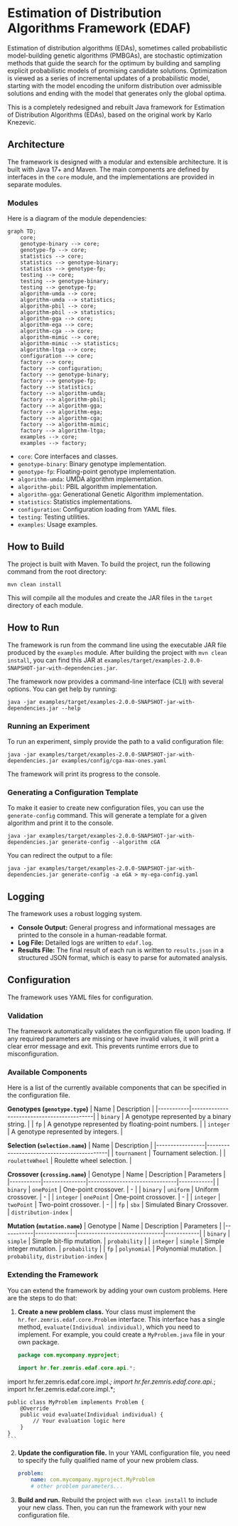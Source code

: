 # Estimation of Distribution Algorithms Framework (EDAF)

Estimation of distribution algorithms (EDAs), sometimes called probabilistic 
model-building genetic algorithms (PMBGAs), are stochastic optimization methods 
that guide the search for the optimum by building and sampling explicit probabilistic 
models of promising candidate solutions. Optimization is viewed as a series of
incremental updates of a probabilistic model, starting with the model
encoding the uniform distribution over admissible solutions and ending with
the model that generates only the global optima.

This is a completely redesigned and rebuilt Java framework for Estimation of Distribution Algorithms (EDAs), based on the original work by Karlo Knezevic.

## Architecture

The framework is designed with a modular and extensible architecture. It is built with Java 17+ and Maven.
The main components are defined by interfaces in the `core` module, and the implementations are provided in separate modules.

### Modules

Here is a diagram of the module dependencies:

```mermaid
graph TD;
    core;
    genotype-binary --> core;
    genotype-fp --> core;
    statistics --> core;
    statistics --> genotype-binary;
    statistics --> genotype-fp;
    testing --> core;
    testing --> genotype-binary;
    testing --> genotype-fp;
    algorithm-umda --> core;
    algorithm-umda --> statistics;
    algorithm-pbil --> core;
    algorithm-pbil --> statistics;
    algorithm-gga --> core;
    algorithm-ega --> core;
    algorithm-cga --> core;
    algorithm-mimic --> core;
    algorithm-mimic --> statistics;
    algorithm-ltga --> core;
    configuration --> core;
    factory --> core;
    factory --> configuration;
    factory --> genotype-binary;
    factory --> genotype-fp;
    factory --> statistics;
    factory --> algorithm-umda;
    factory --> algorithm-pbil;
    factory --> algorithm-gga;
    factory --> algorithm-ega;
    factory --> algorithm-cga;
    factory --> algorithm-mimic;
    factory --> algorithm-ltga;
    examples --> core;
    examples --> factory;
```

*   `core`: Core interfaces and classes.
*   `genotype-binary`: Binary genotype implementation.
*   `genotype-fp`: Floating-point genotype implementation.
*   `algorithm-umda`: UMDA algorithm implementation.
*   `algorithm-pbil`: PBIL algorithm implementation.
*   `algorithm-gga`: Generational Genetic Algorithm implementation.
*   `statistics`: Statistics implementations.
*   `configuration`: Configuration loading from YAML files.
*   `testing`: Testing utilities.
*   `examples`: Usage examples.

## How to Build

The project is built with Maven. To build the project, run the following command from the root directory:

```
mvn clean install
```

This will compile all the modules and create the JAR files in the `target` directory of each module.

## How to Run

The framework is run from the command line using the executable JAR file produced by the `examples` module.
After building the project with `mvn clean install`, you can find this JAR at `examples/target/examples-2.0.0-SNAPSHOT-jar-with-dependencies.jar`.

The framework now provides a command-line interface (CLI) with several options. You can get help by running:
```
java -jar examples/target/examples-2.0.0-SNAPSHOT-jar-with-dependencies.jar --help
```

### Running an Experiment

To run an experiment, simply provide the path to a valid configuration file:
```
java -jar examples/target/examples-2.0.0-SNAPSHOT-jar-with-dependencies.jar examples/config/cga-max-ones.yaml
```
The framework will print its progress to the console.

### Generating a Configuration Template

To make it easier to create new configuration files, you can use the `generate-config` command.
This will generate a template for a given algorithm and print it to the console.

```
java -jar examples/target/examples-2.0.0-SNAPSHOT-jar-with-dependencies.jar generate-config --algorithm cGA
```
You can redirect the output to a file:
```
java -jar examples/target/examples-2.0.0-SNAPSHOT-jar-with-dependencies.jar generate-config -a eGA > my-ega-config.yaml
```

## Logging

The framework uses a robust logging system.
*   **Console Output:** General progress and informational messages are printed to the console in a human-readable format.
*   **Log File:** Detailed logs are written to `edaf.log`.
*   **Results File:** The final result of each run is written to `results.json` in a structured JSON format, which is easy to parse for automated analysis.

## Configuration

The framework uses YAML files for configuration.

### Validation
The framework automatically validates the configuration file upon loading. If any required parameters are missing or have invalid values, it will print a clear error message and exit. This prevents runtime errors due to misconfiguration.

### Available Components

Here is a list of the currently available components that can be specified in the configuration file.

**Genotypes (`genotype.type`)**
| Name      | Description                               |
|-----------|-------------------------------------------|
| `binary`  | A genotype represented by a binary string.  |
| `fp`      | A genotype represented by floating-point numbers. |
| `integer` | A genotype represented by integers.       |

**Selection (`selection.name`)**
| Name            | Description                               |
|-----------------|-------------------------------------------|
| `tournament`    | Tournament selection.                     |
| `rouletteWheel` | Roulette wheel selection.                 |

**Crossover (`crossing.name`)**
| Genotype  | Name          | Description                   | Parameters |
|-----------|---------------|-------------------------------|------------|
| `binary`  | `onePoint`    | One-point crossover.          | - |
| `binary`  | `uniform`     | Uniform crossover.            | - |
| `integer` | `onePoint`    | One-point crossover.          | - |
| `integer` | `twoPoint`    | Two-point crossover.          | - |
| `fp`      | `sbx`         | Simulated Binary Crossover.   | `distribution-index` |

**Mutation (`mutation.name`)**
| Genotype  | Name         | Description                  | Parameters |
|-----------|--------------|------------------------------|------------|
| `binary`  | `simple`     | Simple bit-flip mutation.    | `probability` |
| `integer` | `simple`     | Simple integer mutation.     | `probability` |
| `fp`      | `polynomial` | Polynomial mutation.         | `probability`, `distribution-index` |


### Extending the Framework

You can extend the framework by adding your own custom problems. Here are the steps to do that:

1.  **Create a new problem class.** Your class must implement the `hr.fer.zemris.edaf.core.Problem` interface.
    This interface has a single method, `evaluate(Individual individual)`, which you need to implement.
    For example, you could create a `MyProblem.java` file in your own package.

    ```java
    package com.mycompany.myproject;

    import hr.fer.zemris.edaf.core.api.*;
import hr.fer.zemris.edaf.core.impl.*;
    import hr.fer.zemris.edaf.core.api.*;
import hr.fer.zemris.edaf.core.impl.*;

    public class MyProblem implements Problem {
        @Override
        public void evaluate(Individual individual) {
            // Your evaluation logic here
        }
    }
    ```

2.  **Update the configuration file.** In your YAML configuration file, you need to specify the fully qualified name of your new problem class.

    ```yaml
    problem:
        name: com.mycompany.myproject.MyProblem
        # other problem parameters...
    ```

3.  **Build and run.** Rebuild the project with `mvn clean install` to include your new class.
    Then, you can run the framework with your new configuration file.